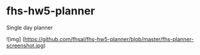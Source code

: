 # fhs-hw5-planner
Single day planner 

![img] (https://github.com/fhsal/fhs-hw5-planner/blob/master/fhs-planner-screenshot.jpg)





